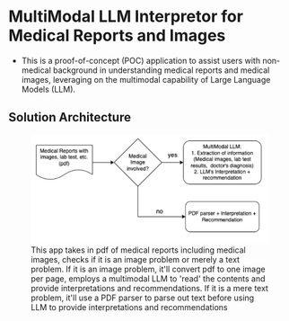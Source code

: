 # MultiModal LLM Interpretor for Medical Reports and Images 
* This is a proof-of-concept (POC) application to assist users with non-medical background in understanding medical reports and medical images, leveraging on the multimodal capability of Large Language Models (LLM).

## Solution Architecture

<figure>
    <img src="assets/architecture_diagram.png" alt="Architecture Diagram" width="800">
    <figcaption>This app takes in pdf of medical reports including medical images, checks if it is an image problem or merely a text problem. If it is an image problem, it'll convert pdf to one image per page, employs a multimodal LLM to 'read' the contents and provide interpretations and recommendations. If it is a mere text problem, it'll use a PDF parser to parse out text before using LLM to provide interpretations and recommendations</figcaption>
</figure>
